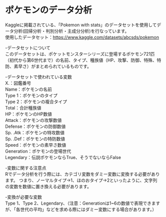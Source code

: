 # ポケモンのデータ分析
Kaggleに掲載されている、「Pokemon with stats」のデータセットを使用してデータ分析(回帰分析・判別分析・主成分分析)を行なっています。<br>
使用したデータセット：https://www.kaggle.com/datasets/abcsds/pokemon<br>

-データセットについて<br>
このデータセットは、ポケットモンスターシリーズに登場するポケモン721匹（初代から第6世代まで）の名前、タイプ、種族値（HP、攻撃、防御、特殊、特防、素早さ）がまとめられているものです。<br>

-データセットで使われている変数<br>
X.：図鑑番号<br>
Name：ポケモンの名前<br>
Type 1：ポケモンのタイプ<br>
Type 2：ポケモンの複合タイプ<br>
Total：合計種族値<br>
HP：ポケモンのHP数値<br>
Attack：ポケモンの攻撃数値<br>
Defense：ポケモンの防御数値<br>
Sp. .Atk：ポケモンの特攻数値<br>
Sp. .Def：ポケモンの特防数値<br>
Speed：ポケモンの素早さ数値<br>
Generation：ポケモンの登場世代<br>
Legendary：伝説ポケモンならTrue、そうでないならFalse<br>

-変数に関する注意点<br>
Rでデータ分析を行う際には、カテゴリ変数をダミー変数に変換する必要があります。
つまり、ノーマルタイプ→1、ほのおタイプ→2といったように、文字列の変数を数値に置き換える必要があります。<br>

-変換が必要な変数<br>
Type 1、Type 2、Legendary、（注意：Generationは1~6の数値で表現できますが、「各世代の平均」などを求める際にはダミー変数にする場合があります。）



